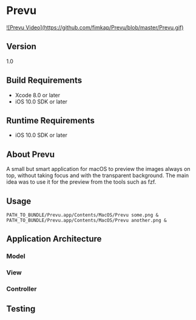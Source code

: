 # Prevu

<a href="https://www.youtube.com/watch?v=LFUB_Wd1Ssc?rel=0&vq=large">
  ![Prevu Video](https://github.com/fimkap/Prevu/blob/master/Prevu.gif)
</a>

## Version
1.0

## Build Requirements
+ Xcode 8.0 or later
+ iOS 10.0 SDK or later

## Runtime Requirements
+ iOS 10.0 SDK or later

## About Prevu
A small but smart application for macOS to preview the images always on top, without taking focus and with the transparent background. The main idea was to use it for the preview from the tools such as fzf.

## Usage
```
PATH_TO_BUNDLE/Prevu.app/Contents/MacOS/Prevu some.png &
PATH_TO_BUNDLE/Prevu.app/Contents/MacOS/Prevu another.png &
```

## Application Architecture

### Model

### View

### Controller


## Testing

